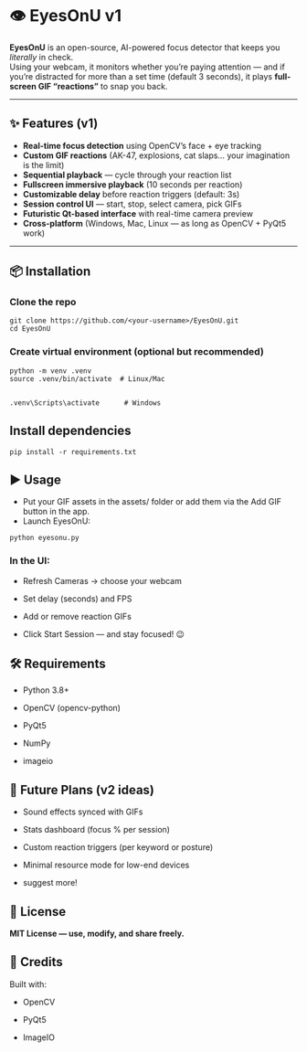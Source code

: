 # 👁️ EyesOnU v1

**EyesOnU** is an open-source, AI-powered focus detector that keeps you *literally* in check.  
Using your webcam, it monitors whether you’re paying attention — and if you’re distracted for more than a set time (default 3 seconds), it plays **full-screen GIF “reactions”** to snap you back.

---

## ✨ Features (v1)
- **Real-time focus detection** using OpenCV’s face + eye tracking
- **Custom GIF reactions** (AK-47, explosions, cat slaps… your imagination is the limit)
- **Sequential playback** — cycle through your reaction list
- **Fullscreen immersive playback** (10 seconds per reaction)
- **Customizable delay** before reaction triggers (default: 3s)
- **Session control UI** — start, stop, select camera, pick GIFs
- **Futuristic Qt-based interface** with real-time camera preview
- **Cross-platform** (Windows, Mac, Linux — as long as OpenCV + PyQt5 work)

---

## 📦 Installation

### Clone the repo
``` 
git clone https://github.com/<your-username>/EyesOnU.git
cd EyesOnU
```
### Create virtual environment (optional but recommended)

```
python -m venv .venv
source .venv/bin/activate  # Linux/Mac


.venv\Scripts\activate      # Windows
```

## Install dependencies
```
pip install -r requirements.txt
```

## ▶️ Usage

- Put your GIF assets in the assets/ folder or add them via the Add GIF button in the app.
- Launch EyesOnU:
```
python eyesonu.py
```

### In the UI:

- Refresh Cameras → choose your webcam

- Set delay (seconds) and FPS

- Add or remove reaction GIFs

- Click Start Session — and stay focused! 😉

## 🛠 Requirements

- Python 3.8+

- OpenCV (opencv-python)

- PyQt5

- NumPy

- imageio


## 📌 Future Plans (v2 ideas)

- Sound effects synced with GIFs

- Stats dashboard (focus % per session)

- Custom reaction triggers (per keyword or posture)

- Minimal resource mode for low-end devices

- suggest more! 

## 🖤 License

**MIT License — use, modify, and share freely.**

## 🙏 Credits

Built with:

- OpenCV

- PyQt5

- ImageIO
